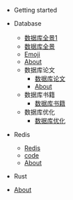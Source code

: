 - Getting started

- Database

  - [数据库全景1](database.md)
  - [数据库全景](md/Database/README.md)
  - [Emoji](emoji.md)
  - [About](about.md)
  - 数据库论文
    - [数据库论文](md/Database/09_paper/README.md)
    - [About](about.md)
  - 数据库书籍
    - [数据库书籍](md/Database/10_books/README.md)
  - 数据库优化
    - [数据库优化](md/Database/08_optimizer/README.md)

- Redis

  - [Redis](redis.md)
  - [code](md/R.md)
  - [About](about.md)

- Rust

- [About](about.md)

